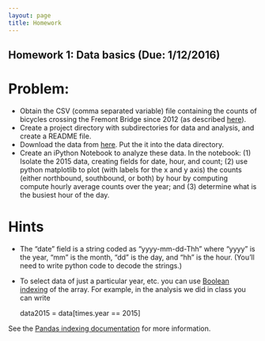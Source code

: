```yaml
---
layout: page
title: Homework
---
```


## Homework 1: Data basics (Due: 1/12/2016)

# Problem: 
- Obtain the CSV (comma separated variable) file containing the counts of bicycles crossing the Fremont Bridge since 2012 
(as described [here](https://data.seattle.gov/browse?category=Transportation&limitTo=datasets&utf8=%E2%9C%93)). 
- Create a project directory with subdirectories for data and analysis, and create a README file. 
- Download the data from [here](https://data.seattle.gov/resource/4xy5-26gy.csv). Put the it into the data directory.
- Create an iPython Notebook to analyze these data. In the notebook: (1) Isolate the 2015 data, creating fields for date, hour, and count; 
(2) use python matplotlib to plot (with labels for the x and y axis) the counts (either northbound, southbound, or both) by hour by computing compute hourly average counts over the year; and (3) determine what is the busiest hour of the day.

# Hints 

- The “date” field is a string coded as “yyyy-mm-dd-Thh” where “yyyy” is the year, “mm” is the month, “dd” is the day, and “hh” is the hour. (You’ll need to write python code to decode the strings.)
- To select data of just a particular year, etc. you can use [Boolean indexing](http://pandas.pydata.org/pandas-docs/stable/indexing.html#boolean-indexing) of the array. For example, in the analysis we did in class you can write

    data2015 = data[times.year == 2015]

See the [Pandas indexing documentation](http://pandas.pydata.org/pandas-docs/stable/indexing.html) for more information.
